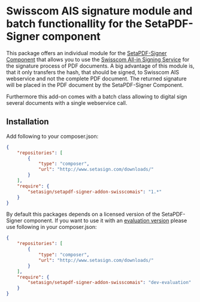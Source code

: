 # Swisscom AIS signature module and batch functionallity for the SetaPDF-Signer component

This package offers an individual module for the [SetaPDF-Signer Component](https://www.setasign.com/signer) that allows
you to use the [Swisscom All-in Signing Service](https://www.swisscom.ch/en/business/enterprise/offer/security/identity-access-security/signing-service.html) 
for the signature process of PDF documents. A big advantage of this module is, that it only transfers the hash, that 
should be signed, to Swisscom AIS webservice and not the complete PDF document. The returned signature will be placed in
the PDF document by the SetaPDF-Signer Component.

Furthermore this add-on comes with a batch class allowing to digital sign several documents with a single webservice
call.

## Installation
Add following to your composer.json:

```json
{
    "repositories": [
        {
            "type": "composer",
            "url": "http://www.setasign.com/downloads/"
        }
    ],
    "require": {
        "setasign/setapdf-signer-addon-swisscomais": "1.*"
    }
}
```

By default this packages depends on a licensed version of the SetaPDF-Signer component. If you want to use it with an [evaluation version](https://www.setasign.com/products/setapdf-signer/evaluate/) please use following in your composer.json:

```json
{
    "repositories": [
        {
            "type": "composer",
            "url": "http://www.setasign.com/downloads/"
        }
    ],
    "require": {
        "setasign/setapdf-signer-addon-swisscomais": "dev-evaluation"
    }
}
```
